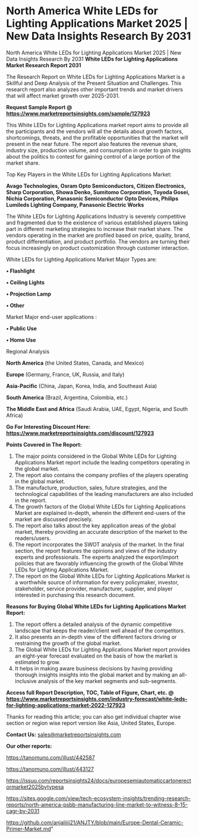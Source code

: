 # North America White LEDs for Lighting Applications Market 2025 | New Data Insights Research By 2031
 North America White LEDs for Lighting Applications Market 2025 | New Data Insights Research By 2031
<strong>White LEDs for Lighting Applications Market Research Report 2031</strong>

The Research Report on White LEDs for Lighting Applications Market is a Skillful and Deep Analysis of the Present Situation and Challenges. This research report also analyzes other important trends and market drivers that will affect market growth over 2025-2031.

<strong>Request Sample Report @ <a href=https://www.marketreportsinsights.com/sample/127923>https://www.marketreportsinsights.com/sample/127923</a></strong>

This White LEDs for Lighting Applications market report aims to provide all the participants and the vendors will all the details about growth factors, shortcomings, threats, and the profitable opportunities that the market will present in the near future. The report also features the revenue share, industry size, production volume, and consumption in order to gain insights about the politics to contest for gaining control of a large portion of the market share.

Top Key Players in the White LEDs for Lighting Applications Market:

<strong>Avago Technologies, Osram Opto Semiconductors, Citizen Electronics, Sharp Corporation, Showa Denko, Sumitomo Corporation, Toyoda Gosei, Nichia Corporation, Panasonic Semiconductor Opto Devices, Philips Lumileds Lighting Company, Panasonic Electric Works</strong>

The White LEDs for Lighting Applications Industry is severely competitive and fragmented due to the existence of various established players taking part in different marketing strategies to increase their market share. The vendors operating in the market are profiled based on price, quality, brand, product differentiation, and product portfolio. The vendors are turning their focus increasingly on product customization through customer interaction.

White LEDs for Lighting Applications Market Major Types are:

<strong>• Flashlight

• Ceiling Lights

• Projection Lamp

• Other</strong>

Market Major end-user applications :

<strong>• Public Use

• Home Use</strong>

Regional Analysis

</u><strong><b>North America</b></strong> (the United States, Canada, and Mexico)

<strong><b>Europe </b></strong>(Germany, France, UK, Russia, and Italy)

<strong><b>Asia-Pacific</b></strong> (China, Japan, Korea, India, and Southeast Asia)

<strong><b>South America</b></strong> (Brazil, Argentina, Colombia, etc.)

<strong><b>The Middle East and Africa</b></strong> (Saudi Arabia, UAE, Egypt, Nigeria, and South Africa)

<strong>Go For Interesting Discount Here: <a href=https://www.marketreportsinsights.com/discount/127923>https://www.marketreportsinsights.com/discount/127923</a></strong>

<strong>Points Covered in The Report:</strong>
<ol>
  <li>The major points considered in the Global White LEDs for Lighting Applications Market report include the leading competitors operating in the global market.</li>
  <li>The report also contains the company profiles of the players operating in the global market.</li>
  <li>The manufacture, production, sales, future strategies, and the technological capabilities of the leading manufacturers are also included in the report.</li>
  <li>The growth factors of the Global White LEDs for Lighting Applications Market are explained in-depth, wherein the different end-users of the market are discussed precisely.</li>
  <li>The report also talks about the key application areas of the global market, thereby providing an accurate description of the market to the readers/users.</li>
  <li>The report incorporates the SWOT analysis of the market. In the final section, the report features the opinions and views of the industry experts and professionals. The experts analyzed the export/import policies that are favorably influencing the growth of the Global White LEDs for Lighting Applications Market.</li>
  <li>The report on the Global White LEDs for Lighting Applications Market is a worthwhile source of information for every policymaker, investor, stakeholder, service provider, manufacturer, supplier, and player interested in purchasing this research document.</li>
</ol>
<strong>Reasons for Buying Global White LEDs for Lighting Applications Market Report:</strong>

<ol>
  <li>The report offers a detailed analysis of the dynamic competitive landscape that keeps the reader/client well ahead of the competitors.</li>
  <li>It also presents an in-depth view of the different factors driving or restraining the growth of the global market.</li>
  <li>The Global White LEDs for Lighting Applications Market report provides an eight-year forecast evaluated on the basis of how the market is estimated to grow.</li>
  <li>It helps in making aware business decisions by having providing thorough insights insights into the global market and by making an all-inclusive analysis of the key market segments and sub-segments.</li>
</ol>
<strong>Access full Report Description, TOC, Table of Figure, Chart, etc. @ <a href=https://www.marketreportsinsights.com/industry-forecast/white-leds-for-lighting-applications-market-2022-127923>https://www.marketreportsinsights.com/industry-forecast/white-leds-for-lighting-applications-market-2022-127923</a></strong>


Thanks for reading this article; you can also get individual chapter wise section or region wise report version like Asia, United States, Europe.

<strong>Contact Us:</strong>
sales@marketreportsinsights.com

<strong>Our other reports:</strong>

<a href=https://tanomuno.com/illust/442587>https://tanomuno.com/illust/442587</a>

<a href=https://tanomuno.com/illust/443127>https://tanomuno.com/illust/443127</a>

<a href=https://issuu.com/reportsinsights24/docs/europesemiautomaticcartonerectormarket2025bytypesa>https://issuu.com/reportsinsights24/docs/europesemiautomaticcartonerectormarket2025bytypesa</a>

<a href=https://sites.google.com/view/tech-ecosystem-insights/trending-research-reports/north-america-psbb-manufacturing-line-market-to-witness-8-15-cagr-by-2031>https://sites.google.com/view/tech-ecosystem-insights/trending-research-reports/north-america-psbb-manufacturing-line-market-to-witness-8-15-cagr-by-2031</a>

<a href=https://github.com/anjaliiii21/ANJTY/blob/main/Europe-Dental-Ceramic-Primer-Market.md>https://github.com/anjaliiii21/ANJTY/blob/main/Europe-Dental-Ceramic-Primer-Market.md</a>"
